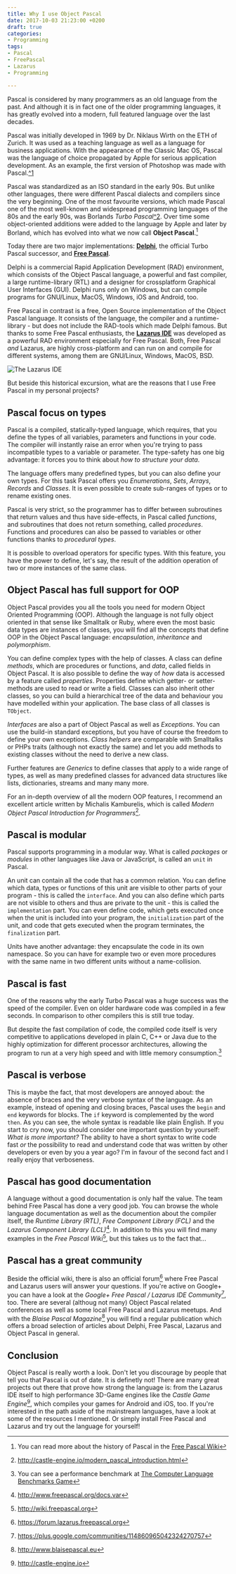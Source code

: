 ```yaml
---
title: Why I use Object Pascal
date: 2017-10-03 21:23:00 +0200
draft: true
categories:
- Programming
tags:
- Pascal
- FreePascal
- Lazarus
- Programming

---
```

Pascal is considered by many programmers as an old language from the past. And although it is in fact one of the older programming languages, it has greatly evolved into a modern, full featured language over the last decades.<!--more-->

Pascal was initially developed in 1969 by Dr. Niklaus Wirth on the ETH of Zurich. It was used as a teaching language as well as a language for business applications. With the appearance of the Classic Mac OS, Pascal was the language of choice propagated by Apple for serious application development. As an example, the first version of Photoshop was made with Pascal.[^1](http://www.computerhistory.org/atchm/adobe-photoshop-source-code)

Pascal was standardized as an ISO standard in the early 90s. But unlike other languages, there were different Pascal dialects and compilers since the very beginning. One of the most favourite versions, which made Pascal one of the most well-known and widespread programming languages of the 80s and the early 90s, was Borlands *Turbo Pascal*[^2](http://turbopascal.org). Over time some object-oriented additions were added to the language by Apple and later by Borland, which has evolved into what we now call **Object Pascal**.[^3]

Today there are two major implementations: **[Delphi](https://www.embarcadero.com/products/delphi)**, the official Turbo Pascal successor, and **[Free Pascal](http://www.freepascal.org)**.

Delphi is a commercial Rapid Application Development (RAD) environment, which consists of the Object Pascal language, a powerful and fast compiler, a large runtime-library (RTL) and a designer for crossplatform Graphical User Interfaces (GUI). Delphi runs only on Windows, but can compile programs for GNU/Linux, MacOS, Windows, iOS and Android, too.

Free Pascal in contrast is a free, Open Source implementation of the Object Pascal language. It consists of the language, the compiler and a runtime-library - but does not include the RAD-tools which made Delphi famous. But thanks to some Free Pascal enthusiasts, the **[Lazarus IDE](http://www.lazarus-ide.org)** was developed as a powerful RAD environment especially for Free Pascal. Both, Free Pascal *and* Lazarus, are highly cross-platform and can run on and compile for different systems, among them are GNU/Linux, Windows, MacOS, BSD.

![The Lazarus IDE](/uploads/2017/10/lazarus-ide-1.6.4.png)

But beside this historical excursion, what are the reasons that I use Free Pascal in my personal projects?

## Pascal focus on types

Pascal is a compiled, statically-typed language, which requires, that you define the types of all variables, parameters and functions in your code. The compiler will instantly raise an error when you're trying to pass incompatible types to a variable or parameter. The type-safety has one big advantage: it forces you to think about *how to structure your data*.

The language offers many predefined types, but you can also define your own types. For this task Pascal offers you *Enumerations*, *Sets*, *Arrays*, *Records* and *Classes*. It is even possible to create sub-ranges of types or to rename existing ones.

Pascal is very strict, so the programmer has to differ between subroutines that return values and thus have side-effects, in Pascal called *functions*, and subroutines that does not return something, called *procedures*. Functions and procedures can also be passed to variables or other functions thanks to *procedural types*.

It is possible to overload operators for specific types. With this feature, you have the power to define, let's say, the result of the addition operation of two or more instances of the same class.

## Object Pascal has full support for OOP

Object Pascal provides you all the tools you need for modern Object Oriented Programming (OOP). Although the language is not fully object oriented in that sense like Smalltalk or Ruby, where even the most basic data types are instances of classes, you will find all the concepts that define OOP in the Object Pascal language: *encapsulation*, *inheritance* and *polymorphism*.

You can define complex types with the help of classes. A class can define *methods*, which are procedures or functions, and *data*, called fields in Object Pascal. It is also possible to define the way of *how* data is accessed by a feature called *properties*. Properties define which getter- or setter-methods are used to read or write a field. Classes can also inherit other classes, so you can build a hierarchical tree of the data and behaviour you have modelled within your application. The base class of all classes is `TObject`.

*Interfaces* are also a part of Object Pascal as well as *Exceptions*. You can use the build-in standard exceptions, but you have of course the freedom to define your own exceptions. *Class helpers* are comparable with Smalltalks or PHPs traits (although not exactly the same) and let you add methods to existing classes without the need to derive a new class.

Further features are *Generics* to define classes that apply to a wide range of types, as well as many predefined classes for advanced data structures like lists, dictionaries, streams and many many more.

For an in-depth overview of all the modern OOP features, I recommend an excellent article written by Michalis Kamburelis, which is called *Modern Object Pascal Introduction for Programmers*[^4].

## Pascal is modular

Pascal supports programming in a modular way. What is called *packages* or *modules* in other languages like Java or JavaScript, is called an `unit` in Pascal.

An unit can contain all the code that has a common relation. You can define which data, types or functions of this unit are visible to other parts of your program - this is called the `interface`. And you can also define which parts are not visible to others and thus are private to the unit - this is called the `implementation` part. You can even define code, which gets executed once when the unit is included into your program, the `initialization` part of the unit, and code that gets executed when the program terminates, the `finalization` part.

Units have another advantage: they encapsulate the code in its own namespace. So you can have for example two or even more procedures with the same name in two different units without a name-collision.

## Pascal is fast

One of the reasons why the early Turbo Pascal was a huge success was the speed of the compiler. Even on older hardware code was compiled in a few seconds. In comparison to other compilers this is still true today.

But despite the fast compilation of code, the compiled code itself is very competitive to applications developed in plain C, C++ or Java due to the highly optimization for different processor architectures, allowing the program to run at a very high speed and with little memory consumption.[^5]

## Pascal is verbose

This is maybe the fact, that most developers are annoyed about: the absence of braces and the very verbose syntax of the language. As an example, instead of opening and closing braces, Pascal uses the `begin` and `end` keywords for blocks. The `if` keyword is complemented by the word `then`. As you can see, the whole syntax is readable like plain English. If you start to cry now, you should consider one important question by yourself: *What is more important?* The ability to have a short syntax to write code fast *or* the possibility to read and understand code that was written by other developers or even by you a year ago? I'm in favour of the second fact and I really enjoy that verboseness.

## Pascal has good documentation

A language without a good documentation is only half the value. The team behind Free Pascal has done a very good job. You can browse the whole language documentation as well as the documention about the compiler itself, the *Runtime Library (RTL)*, *Free Component Library (FCL)* and the *Lazarus Component Library (LCL)*[^6]. In addition to this you will find many examples in the *Free Pascal Wiki*[^7], but this takes us to the fact that...

## Pascal has a great community

Beside the official wiki, there is also an official forum[^8] where Free Pascal and Lazarus users will answer your questions. If you're active on Google+ you can have a look at the *Google+ Free Pascal / Lazarus IDE Community*[^9], too. There are several (althoug not many) Object Pascal related conferences as well as some local Free Pascal and Lazarus meetups. And with the *Blaise Pascal Magazine*[^10] you will find a regular publication which offers a broad selection of articles about Delphi, Free Pascal, Lazarus and Object Pascal in general.

## Conclusion

Object Pascal is really worth a look. Don't let you discourage by people that tell you that Pascal is out of date. It is definetly not! There are many great projects out there that prove how strong the language is: from the Lazarus IDE itself to high performance 3D-Game engines like the *Castle Game Engine*[^11], which compiles your games for Android and iOS, too. If you're interested in the path aside of the mainstream languages, have a look at some of the resources I mentioned. Or simply install Free Pascal and Lazarus and try out the language for yourself!

[^3]: You can read more about the history of Pascal in the [Free Pascal Wiki](http://wiki.freepascal.org/Object_Pascal_History)
[^4]: http://castle-engine.io/modern_pascal_introduction.html
[^5]: You can see a performance benchmark at [The Computer Language Benchmarks Game](http://benchmarksgame.alioth.debian.org/u64q/pascal.html)
[^6]: http://www.freepascal.org/docs.var
[^7]: http://wiki.freepascal.org
[^8]: https://forum.lazarus.freepascal.org
[^9]: https://plus.google.com/communities/114860965042324270757
[^10]: http://www.blaisepascal.eu
[^11]: http://castle-engine.io
